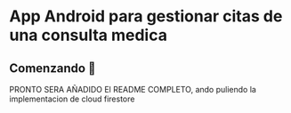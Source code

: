 # App Android para gestionar citas de una consulta medica

## Comenzando 🚀

PRONTO SERA AÑADIDO El README COMPLETO, ando puliendo la implementacion de cloud firestore
